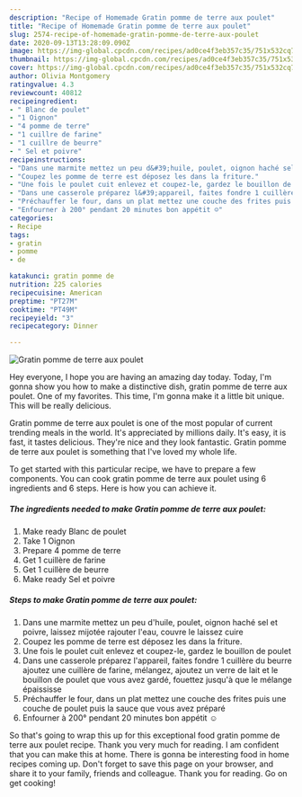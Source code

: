 ```yaml
---
description: "Recipe of Homemade Gratin pomme de terre aux poulet"
title: "Recipe of Homemade Gratin pomme de terre aux poulet"
slug: 2574-recipe-of-homemade-gratin-pomme-de-terre-aux-poulet
date: 2020-09-13T13:28:09.090Z
image: https://img-global.cpcdn.com/recipes/ad0ce4f3eb357c35/751x532cq70/gratin-pomme-de-terre-aux-poulet-photo-principale-de-la-recette.jpg
thumbnail: https://img-global.cpcdn.com/recipes/ad0ce4f3eb357c35/751x532cq70/gratin-pomme-de-terre-aux-poulet-photo-principale-de-la-recette.jpg
cover: https://img-global.cpcdn.com/recipes/ad0ce4f3eb357c35/751x532cq70/gratin-pomme-de-terre-aux-poulet-photo-principale-de-la-recette.jpg
author: Olivia Montgomery
ratingvalue: 4.3
reviewcount: 40812
recipeingredient:
- " Blanc de poulet"
- "1 Oignon"
- "4 pomme de terre"
- "1 cuillre de farine"
- "1 cuillre de beurre"
- " Sel et poivre"
recipeinstructions:
- "Dans une marmite mettez un peu d&#39;huile, poulet, oignon haché sel et poivre, laissez mijotée rajouter l&#39;eau, couvre le laissez cuire"
- "Coupez les pomme de terre est déposez les dans la friture."
- "Une fois le poulet cuit enlevez et coupez-le, gardez le bouillon de poulet"
- "Dans une casserole préparez l&#39;appareil, faites fondre 1 cuillère du beurre ajoutez une cuillère de farine, mélangez, ajoutez un verre de lait et le bouillon de poulet que vous avez gardé, fouettez jusqu&#39;à que le mélange épaississe"
- "Préchauffer le four, dans un plat mettez une couche des frites puis une couche de poulet puis la sauce que vous avez préparé"
- "Enfourner à 200° pendant 20 minutes bon appétit ☺️"
categories:
- Recipe
tags:
- gratin
- pomme
- de

katakunci: gratin pomme de 
nutrition: 225 calories
recipecuisine: American
preptime: "PT27M"
cooktime: "PT49M"
recipeyield: "3"
recipecategory: Dinner

---
```



![Gratin pomme de terre aux poulet](https://img-global.cpcdn.com/recipes/ad0ce4f3eb357c35/751x532cq70/gratin-pomme-de-terre-aux-poulet-photo-principale-de-la-recette.jpg)

Hey everyone, I hope you are having an amazing day today. Today, I'm gonna show you how to make a distinctive dish, gratin pomme de terre aux poulet. One of my favorites. This time, I'm gonna make it a little bit unique. This will be really delicious.

Gratin pomme de terre aux poulet is one of the most popular of current trending meals in the world. It's appreciated by millions daily. It's easy, it is fast, it tastes delicious. They're nice and they look fantastic. Gratin pomme de terre aux poulet is something that I've loved my whole life.




To get started with this particular recipe, we have to prepare a few components. You can cook gratin pomme de terre aux poulet using 6 ingredients and 6 steps. Here is how you can achieve it.

<!--inarticleads1-->

##### The ingredients needed to make Gratin pomme de terre aux poulet:

1. Make ready  Blanc de poulet
1. Take 1 Oignon
1. Prepare 4 pomme de terre
1. Get 1 cuillère de farine
1. Get 1 cuillère de beurre
1. Make ready  Sel et poivre




<!--inarticleads2-->

##### Steps to make Gratin pomme de terre aux poulet:

1. Dans une marmite mettez un peu d&#39;huile, poulet, oignon haché sel et poivre, laissez mijotée rajouter l&#39;eau, couvre le laissez cuire
1. Coupez les pomme de terre est déposez les dans la friture.
1. Une fois le poulet cuit enlevez et coupez-le, gardez le bouillon de poulet
1. Dans une casserole préparez l&#39;appareil, faites fondre 1 cuillère du beurre ajoutez une cuillère de farine, mélangez, ajoutez un verre de lait et le bouillon de poulet que vous avez gardé, fouettez jusqu&#39;à que le mélange épaississe
1. Préchauffer le four, dans un plat mettez une couche des frites puis une couche de poulet puis la sauce que vous avez préparé
1. Enfourner à 200° pendant 20 minutes bon appétit ☺️




So that's going to wrap this up for this exceptional food gratin pomme de terre aux poulet recipe. Thank you very much for reading. I am confident that you can make this at home. There is gonna be interesting food in home recipes coming up. Don't forget to save this page on your browser, and share it to your family, friends and colleague. Thank you for reading. Go on get cooking!
